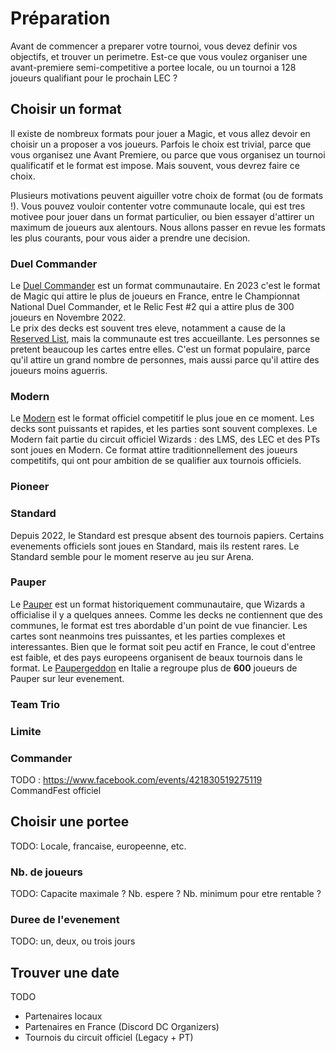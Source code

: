 # Préparation

Avant de commencer a preparer votre tournoi, vous devez definir vos objectifs, et trouver un perimetre. Est-ce que vous voulez organiser une avant-premiere semi-competitive a portee locale, ou un tournoi a 128 joueurs qualifiant pour le prochain LEC ?


## Choisir un format

Il existe de nombreux formats pour jouer a Magic, et vous allez devoir en choisir un a proposer a vos joueurs. Parfois le choix est trivial, parce que vous organisez une Avant Premiere, ou parce que vous organisez un tournoi qualificatif et le format est impose. Mais souvent, vous devrez faire ce choix.

Plusieurs motivations peuvent aiguiller votre choix de format (ou de formats !). Vous pouvez vouloir contenter votre communaute locale, qui est tres motivee pour jouer dans un format particulier, ou bien essayer d'attirer un maximum de joueurs aux alentours. Nous allons passer en revue les formats les plus courants, pour vous aider a prendre une decision.


### Duel Commander

Le [Duel Commander](https://www.mtgdc.info/) est un format communautaire. En 2023 c'est le format de Magic qui attire le plus de joueurs en France, entre le Championnat National Duel Commander, et le Relic Fest #2 qui a attire plus de 300 joueurs en Novembre 2022.  
Le prix des decks est souvent tres eleve, notamment a cause de la [Reserved List](https://mtg.fandom.com/wiki/Reserved_List), mais la communaute est tres accueillante. Les personnes se pretent beaucoup les cartes entre elles. C'est un format populaire, parce qu'il attire un grand nombre de personnes, mais aussi parce qu'il attire des joueurs moins aguerris.


### Modern

Le [Modern](https://magic.wizards.com/en/formats/modern) est le format officiel competitif le plus joue en ce moment. Les decks sont puissants et rapides, et les parties sont souvent complexes. Le Modern fait partie du circuit officiel Wizards : des LMS, des LEC et des PTs sont joues en Modern. Ce format attire traditionnellement des joueurs competitifs, qui ont pour ambition de se qualifier aux tournois officiels.


### Pioneer


### Standard

Depuis 2022, le Standard est presque absent des tournois papiers. Certains evenements officiels sont joues en Standard, mais ils restent rares. Le Standard semble pour le moment reserve au jeu sur Arena.


### Pauper

Le [Pauper](https://magic.wizards.com/en/formats/pauper) est un format historiquement communautaire, que Wizards a officialise il y a quelques annees. Comme les decks ne contiennent que des communes, le format est tres abordable d'un point de vue financier. Les cartes sont neanmoins tres puissantes, et les parties complexes et interessantes.
Bien que le format soit peu actif en France, le cout d'entree est faible, et des pays europeens organisent de beaux tournois dans le format. Le [Paupergeddon](https://mtg.cardsrealm.com/en-us/articles/paupergeddon-tournament-top-8-decklist-614-players) en Italie a regroupe plus de **600** joueurs de Pauper sur leur evenement.


### Team Trio


### Limite


### Commander

TODO : https://www.facebook.com/events/421830519275119  
CommandFest officiel


## Choisir une portee

TODO: Locale, francaise, europeenne, etc.


### Nb. de joueurs

TODO: Capacite maximale ? Nb. espere ? Nb. minimum pour etre rentable ?


### Duree de l'evenement

TODO: un, deux, ou trois jours


## Trouver une date

TODO

- Partenaires locaux  
- Partenaires en France (Discord DC Organizers)  
- Tournois du circuit officiel (Legacy + PT)  
